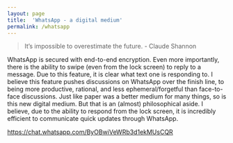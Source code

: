 ```yaml
---
layout: page
title:  'WhatsApp - a digital medium'
permalink: /whatsapp
---
```


> It’s impossible to overestimate the future. - Claude Shannon

WhatsApp is secured with end-to-end encryption. Even more importantly, there is the ability to swipe (even from the lock screen) to reply to a message. Due to this feature, it is clear what text one is responding to. I believe this feature pushes discussions on WhatsApp over the finish line, to being more productive, rational, and less ephemeral/forgetful than face-to-face discussions. Just like paper was a better medium for many things, so is this new digital medium. But that is an (almost) philosophical aside. I believe, due to the ability to respond from the lock screen, it is incredibly efficient to communicate quick updates through WhatsApp.

https://chat.whatsapp.com/ByOBwiVeWRb3d1ekMUsCQR